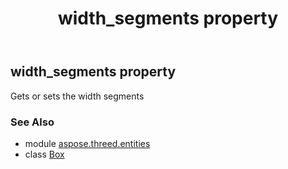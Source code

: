 ﻿---
title: width_segments property
second_title: Aspose.3D for Python via .NET API References
description: 
type: docs
weight: 230
url: /python-net/aspose.threed.entities/box/width_segments/
is_root: false
---

## width_segments property


Gets or sets the width segments

### See Also
* module [aspose.threed.entities](../../)
* class [Box](/3d/python-net/aspose.threed.entities/box)
